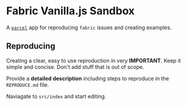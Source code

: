 # Fabric Vanilla.js Sandbox

A [`parcel`](https://parceljs.org/) app for reproducing `fabric` issues and creating examples.

## Reproducing

Creating a clear, easy to use reproduction in very **IMPORTANT**.
Keep it simple and concise.
Don't add stuff that is out of scope.

Provide a **detailed description** including steps to reproduce in the `REPRODUCE.md` file.

Naviagate to `src/index` and start editing.
